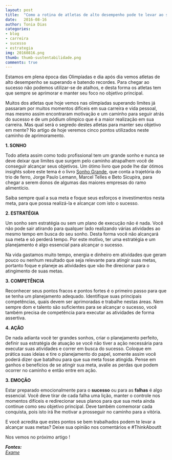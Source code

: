 ```yaml
---
layout: post
title:  "Como a rotina de atletas de alto desempenho pode te levar ao sucesso"
date:   2016-08-16
author: Tonia Dias
categories: 
- blog
- carreira
- sucesso
- estrategia
img: 20160816.png
thumb: thumb-sustentabilidade.png
comments: true
---
```


Estamos em plena época das Olimpíadas e dia após dia vemos atletas de alto desempenho se superando e batendo recordes. Para chegar ao sucesso não podemos utilizar-se de atalhos, e desta forma os atletas tem que sempre se aprimorar e manter seu foco no objetivo principal.<!--more-->

Muitos dos atletas que hoje vemos nas olimpíadas superando limites já passaram por muitos momentos difíceis em sua carreira e vida pessoal, mas mesmo assim encontraram motivação e um caminho para seguir atrás do sucesso e de um pódium olimpico que é a maior realização em sua carreira. Mas qual será o segredo destes atletas para manter seu objetivo em mente? No artigo de hoje veremos cinco pontos utilizados neste caminho de aprimoramento.

<b>1. SONHO</b>

Todo atleta assim como todo profissional tem um grande sonho e nunca se deve deixar que limites que surgem pelo caminho atrapalhem você de conseguir alcançar seus objetivos. Um ótimo livro que pode lhe dar ótimos insights sobre este tema é o livro <a href="http://www.saraiva.com.br/sonho-grande-4863484.html">Sonho Grande</a>, que conta a trajetória do trio de ferro, Jorge Paulo Lemann, Marcel Telles e Beto Sicupira, para chegar a serem donos de algumas das maiores empresas do ramo alimentício.

Saiba sempre qual a sua meta e foque seus esforços e investimentos nesta meta, para que possa realizá-la e alcançar com isto o sucesso.

<b>2. ESTRATÉGIA</b>

Um sonho sem estratégia ou sem um plano de execução não é nada. Você não pode sair atirando para qualquer lado realizando várias atividades ao mesmo tempo em busca do seu sonho. Desta forma você não alcançará sua meta e só perderá tempo. Por este motivo, ter uma estratégia e um planejamento é algo essencial para alcançar o sucesso.

Na vida gastamos muito tempo, energia e dinheiro em atividades que geram pouco ou nenhum resultado que seja relevante para atingir suas metas, portanto foque e planeje as atividades que vão lhe direcionar para o atingimento de suas metas.

<b>3. COMPETÊNCIA</b>

Reconhecer seus pontos fracos e pontos fortes é o primeiro passo para que se tenha um planejamento adequado. Identifique suas principais competências, quais devem ser aprimoradas e trabalhe nestas áreas. Nem sempre dom e talento são suficientes para se alcançar o sucesso, você também precisa de competência para executar as atividades de forma assertiva.

<b>4. AÇÃO</b>

De nada adianta você ter grandes sonhos, criar o planejamento perfeito, definir sua estratégia de atuação se você não tiver a ação necessária para executar suas atividades e correr em busca do sucesso. Coloque em prática suas ideias e tire o planejamento do papel, somente assim você poderá dizer que batalhou para que sua meta fosse atingida. Pense em ganhos e benefícios de se atingir sua meta, avalie as perdas que podem ocorrer no caminho e então entre em ação.

<b>3. EMOÇÃO</b>

Estar preparado emocionalmente para o <b>sucesso</b> ou para as <b>falhas</b> é algo essencial. Você deve tirar de cada falha uma lição, manter o controle nos momentos difíceis e redirecionar seus planos para que sua meta ainda continue como seu objetivo principal. Deve também comemorar cada conquista, pois isto irá lhe motivar a prosseguir no caminho para a vitória.

E você acredita que estes pontos se bem trabalhados podem te levar a alcançar suas metas? Deixe sua opinião nos comentários e #ThinkAboutIt

Nos vemos no próximo artigo !

<i>
	<b>Fontes: </b><br/>
	<a href="http://exame.abril.com.br/carreira/noticias/o-que-leva-atletas-ao-alto-desempenho-tambem-pode-levar-voce">Exame</a><br/>
</i>